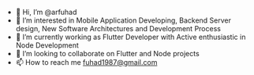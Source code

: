 - 👋 Hi, I’m @arfuhad
- 👀 I’m interested in Mobile Application Developing, Backend Server design, New Software Architectures and Development Process
- 🌱 I’m currently working as Flutter Developer with Active enthusiastic in Node Development
- 💞️ I’m looking to collaborate on Flutter and Node projects
- 📫 How to reach me fuhad1987@gmail.com

<!---
arfuhad/arfuhad is a ✨ special ✨ repository because its `README.md` (this file) appears on your GitHub profile.
You can click the Preview link to take a look at your changes.
--->
